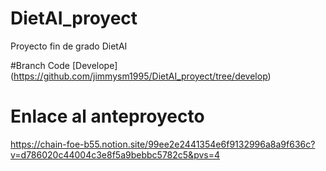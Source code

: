 # DietAI_proyect
Proyecto fin de grado DietAI

#Branch Code
[Develope] (https://github.com/jimmysm1995/DietAI_proyect/tree/develop)

# Enlace al anteproyecto
https://chain-foe-b55.notion.site/99ee2e2441354e6f9132996a8a9f636c?v=d786020c44004c3e8f5a9bebbc5782c5&pvs=4
